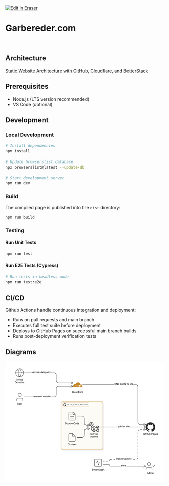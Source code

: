 <p><a target="_blank" href="https://app.eraser.io/workspace/13CWfCo0qAe1BLFjrEXT" id="edit-in-eraser-github-link"><img alt="Edit in Eraser" src="https://firebasestorage.googleapis.com/v0/b/second-petal-295822.appspot.com/o/images%2Fgithub%2FOpen%20in%20Eraser.svg?alt=media&amp;token=968381c8-a7e7-472a-8ed6-4a6626da5501"></a></p>

# Garbereder.com
﻿ 

## Architecture
[﻿Static Website Architecture with GitHub, Cloudflare, and BetterStack](https://app.eraser.io/workspace/13CWfCo0qAe1BLFjrEXT?elements=dQD37yHeMbXsazUZNuAUfQ) 

## Prerequisites
- Node.js (LTS version recommended)
- VS Code (optional)
## Development
### Local Development
```bash
# Install dependencies
npm install

# Update browserslist database
npx browserslist@latest --update-db

# Start development server
npm run dev
```
### Build
The compiled page is published into the `dist` directory:

```bash
npm run build
```
### Testing
#### Run Unit Tests
```bash
npm run test
```
#### Run E2E Tests (Cypress)
```bash
# Run tests in headless mode
npm run test:e2e
```
## CI/CD
Github Actions handle continuous integration and deployment:

- Runs on pull requests and main branch
- Executes full test suite before deployment
- Deploys to GitHub Pages on successful main branch builds
- Runs post-deployment verification tests



<!-- eraser-additional-content -->
## Diagrams
<!-- eraser-additional-files -->
<a href="/README-Static Website Architecture with GitHub, Cloudflare, and BetterStack-1.eraserdiagram" data-element-id="iCwAF-Hf-3PkRkqWnDDsh"><img src="/.eraser/13CWfCo0qAe1BLFjrEXT___zyEvvzgyoedHnT9WaAfDjOScVsT2___---diagram----23f49d818a1d847e98286ae21c4ea9c6-Static-Website-Architecture-with-GitHub--Cloudflare--and-BetterStack.png" alt="" data-element-id="iCwAF-Hf-3PkRkqWnDDsh" /></a>
<!-- end-eraser-additional-files -->
<!-- end-eraser-additional-content -->
<!--- Eraser file: https://app.eraser.io/workspace/13CWfCo0qAe1BLFjrEXT --->